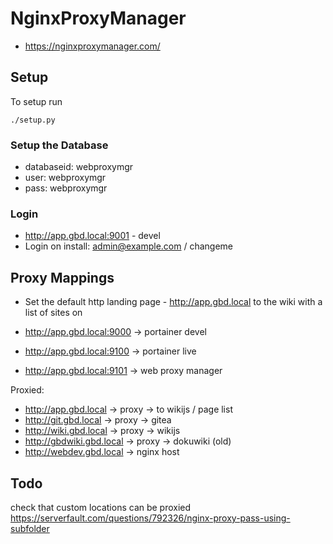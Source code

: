 # NginxProxyManager

  * https://nginxproxymanager.com/


## Setup

To setup run
```
./setup.py
```


### Setup the Database

  * databaseid: webproxymgr
  * user: webproxymgr
  * pass: webproxymgr


### Login

  * http://app.gbd.local:9001 - devel
  * Login on install: admin@example.com / changeme


## Proxy Mappings

  * Set the default http landing page - http://app.gbd.local to the wiki with a list of sites on

  * http://app.gbd.local:9000 -> portainer devel
  * http://app.gbd.local:9100 -> portainer live
  * http://app.gbd.local:9101 -> web proxy manager

Proxied:

  * http://app.gbd.local -> proxy -> to wikijs / page list
  * http://git.gbd.local -> proxy -> gitea
  * http://wiki.gbd.local -> proxy -> wikijs
  * http://gbdwiki.gbd.local -> proxy -> dokuwiki (old)
  * http://webdev.gbd.local -> nginx host

## Todo

check that custom locations can be proxied
https://serverfault.com/questions/792326/nginx-proxy-pass-using-subfolder
